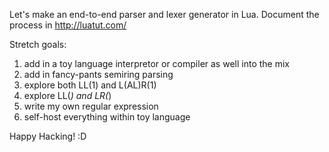 Let's make an end-to-end parser and lexer generator in Lua. Document the process in http://luatut.com/

Stretch goals:

  1. add in a toy language interpretor or compiler as well into the mix
  2. add in fancy-pants semiring parsing
  3. explore both LL(1) and L(AL)R(1)
  4. explore LL(*) and LR(*)
  5. write my own regular expression
  6. self-host everything within toy language

 Happy Hacking! :D